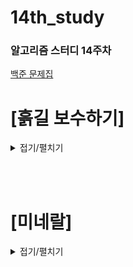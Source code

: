 # 14th_study

### 알고리즘 스터디 14주차

[백준 문제집](https://www.acmicpc.net/workbook/view/17523) <br/>

<!-- [프로그래머스](https://school.programmers.co.kr/learn/courses/30/lessons/148653) -->

# [흙길 보수하기]

<details>
<summary>접기/펼치기</summary>
<div markdown="1">

### [민웅](./흙길%20보수하기/민웅.py)

```py
# 1911_흙길보수하기_repairing-road
import sys
import heapq
input = sys.stdin.readline

N, L = map(int, input().split())

nulpange = []
endpoint = 0
cnt = 0
for _ in range(N):
    s, e = map(int, input().split())
    heapq.heappush(nulpange, [s, e])

while nulpange:
    S, E = heapq.heappop(nulpange)
    if E <= endpoint:
        continue

    if S > endpoint:
        for i in range(S, E, L):
            endpoint = i+L
            cnt += 1
    else:
        for i in range(endpoint, E, L):
            endpoint = i+L
            cnt += 1

print(cnt)

```

### [병국](./흙길%20보수하기/병국.py)

```py
n,l = map(int,input().split())
# n 물웅덩이개수, l 널빤지 길이
board = [list(map(int,input().split())) for _ in range(n)]
board.sort()
maxx = board[-1][-1]
cnt = 0
now = board[0][0]
for i in range(len(board)):
    start,end = board[i][0], board[i][1]
    if start > now:
        now = start
    while True:
        if now>=end:
            break
        else:
            now += l
            cnt += 1
print(cnt)



```

### [상미](./흙길%20보수하기/상미.py)

```py


```

### [서희](./흙길%20보수하기/서희.py)

```py

```

### [성구](./흙길%20보수하기/성구.py)

```py


```

</div>

</details>

<br><br>

# [미네랄]

<details>
<summary>접기/펼치기</summary>
<div markdown="1">

## [민웅](./미네랄/민웅.py)

```py
# 2933_미네랄_minerals
import sys
from collections import deque
# input = sys.stdin.readline
dxy = [(0, 1), (0, -1), (1, 0), (-1, 0)]

# 클러스터 내리기
def fall(cluster_lst):
    falling_length = float('inf')

    for x, y in cluster_lst:
        cnt = 0
        while True:
            if x+1 > R-1:
                break
            if cave[x+1][y] == '.':
                cnt += 1
            else:
                break

            x += 1
        if x+1 != R-1 and [x+1, y] in cluster_lst:
            continue
        if cnt < falling_length and cnt != 0:
            falling_length = cnt

    for x, y in cluster_lst:
        cave[x][y] = '.'

    for x, y in cluster_lst:
        cave[x+falling_length][y] = 'x'

# 떨어져야하는 클러스터 체크
def mineral_down(x, y):
    global cave

    for d in dxy:
        nx = x + d[0]
        ny = y + d[1]

        if 0 <= nx <= R-1 and 0 <= ny <= C-1:
            if cave[nx][ny] == 'x':
                columns = [ny]
                falling_check = []
                visited = [[0]*C for _ in range(R)]
                cluster = []
                visited[nx][ny] = 1
                if nx != R-1:
                    if cave[nx+1][ny] == '.':
                        falling_check.append(ny)
                cluster.append([nx, ny])
                q = deque()
                q.append([nx, ny])

                while q:
                    lx, ly = q.popleft()

                    for di in dxy:
                        nlx = lx + di[0]
                        nly = ly + di[1]

                        if 0 <= nlx <= R-2 and 0 <= nly <= C-1:
                            if cave[nlx][nly] == 'x' and not visited[nlx][nly]:
                                q.append([nlx, nly])
                                cluster.append([nlx, nly])
                                visited[nlx][nly] = 1
                                if nly not in columns:
                                    columns.append(nly)
                                if cave[nlx+1][nly] == '.' and nly not in falling_check:
                                    falling_check.append(nly)
                falling_check.sort()
                columns.sort()
                if falling_check == columns:
                    fall(cluster)
                else:
                    continue


R, C = map(int, input().split())

cave = [list(input().strip()) for _ in range(R)]

N = int(input())
h_lst = deque(list(map(int, input().split())))
left_or_right = True


for _ in range(N):
    H = R - h_lst.popleft()
    if left_or_right:
        for i in range(C):
            if cave[H][i] == 'x':
                cave[H][i] = '.'
                mineral_down(H, i)
                break
        else:
            left_or_right = not left_or_right
            continue
    else:
        for i in range(C-1, -1, -1):
            if cave[H][i] == 'x':
                cave[H][i] = '.'
                mineral_down(H, i)
                break
        else:
            left_or_right = not left_or_right
            continue

    left_or_right = not left_or_right

for c in cave:
    print(*c, sep='')

```

## [병국](./미네랄/병국.py)

```py

```

## [상미](./미네랄/상미.py)

```py


```

## [서희](./미네랄/서희.py)

```py

```

## [성구](./미네랄/성구.py)

```py

```

</div>

</details>
